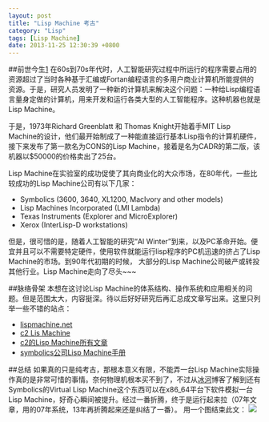 ```yaml
---
layout: post
title: "Lisp Machine 考古"
category: "Lisp"
tags: [Lisp Machine]
date: 2013-11-25 12:30:39 +0800
---
```

##前世今生[1](http://en.wikipedia.org/wiki/Lisp_machine)
在60s到70s年代时，人工智能研究过程中所运行的程序需要占用的资源超过了当时各种基于汇编或Fortan编程语言的多用户商业计算机所能提供的资源。于是，研究人员发明了一种新的计算机来解决这个问题：一种给Lisp编程语言量身定做的计算机，用来开发和运行各类大型的人工智能程序。这种机器也就是Lisp Machine。

于是，1973年Richard Greenblatt 和 Thomas Knight开始着手MIT Lisp Machine的设计，他们最开始制成了一种能直接运行基本Lisp指令的计算机硬件，接下来发布了第一款名为CONS的Lisp Machine，接着是名为CADR的第二版，该机器以$50000的价格卖出了25台。

Lisp Machine在实验室的成功促使了其向商业化的大众市场，在80年代，一些比较成功的Lisp Machine公司有以下几家：

* Symbolics (3600, 3640, XL1200, MacIvory and other models)
* Lisp Machines Incorporated (LMI Lambda)
* Texas Instruments (Explorer and MicroExplorer)
* Xerox (InterLisp-D workstations)

但是，很可惜的是，随着人工智能的研究“AI Winter”到来，以及PC革命开始。便宜并且可以不需要特定硬件，使用软件就能运行lisp程序的PC机迅速的挤占了Lisp Machine的市场。到90年代初期的时候， 大部分的Lisp Machine公司破产或转投其他行业。Lisp Machine走向了尽头~~~

##脉络骨架
本想在这讨论Lisp Machine的体系结构、操作系统和应用相关的问题。但是范围太大，内容挺深。待以后好好研究后再汇总成文章写出来。这里只列举一些不错的站点：  

* [lispmachine.net](http://www.lispmachine.net)  
* [c2 Lis Machine](http://c2.com/cgi/wiki?LispMachine)  
* [c2的Lisp Machine所有文章](http://c2.com/cgi/fullSearch)  
* [symbolics公司Lisp Machine手册](http://bitsavers.informatik.uni-stuttgart.de/pdf/symbolics/)  

##总结
如果真的只是纯考古，那根本意义有限，不能弄一台Lisp Machine实际操作真的是非常可惜的事情。奈何物理机根本买不到了，不过从[冰河](http://tianchunbinghe.blog.163.com)博客了解到还有Symbolics的Virtual Lisp Machine这个东西可以在x86_64平台下软件模拟一台Lisp Machine，好奇心瞬间被提升。经过一番折腾，终于是运行起来拉（07年文章，用的07年系统，13年再折腾起来还是纠结了一番）。
用一个图结束此文：
<img src="{{ site.baseurl }}/assets/img/lispmachin on linux.png" class="img-responsive">


